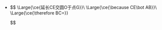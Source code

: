 -
  $$
  \Large{\ce{延长CE交圆O于点G}}\\
  \Large{\ce{\because CE\bot AB}}\\
  \Large{\ce{\therefore BC=}}
  
  
  
  
  
  
  
  $$